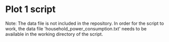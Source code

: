 # Plot 1 script

Note:
The data file is not included in the repository.
In order for the script to work, the data file
'household_power_consumption.txt' needs to be available
in the working directory of the script.

